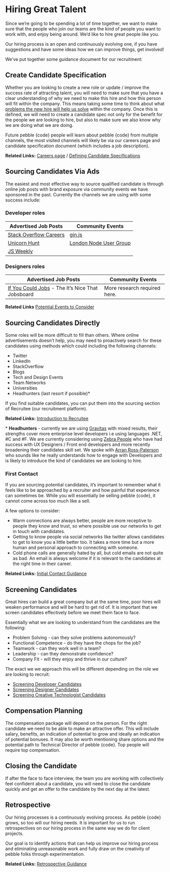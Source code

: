 # Hiring Great Talent
Since we’re going to be spending a lot of time together, we want to make sure that the people who join our teams are the kind of people you want to work with, and enjoy being around. We’d like to hire great people like you. 

Our hiring process is an open and continuously evolving one, if you have suggestions and have some ideas how we can improve things, get involved!

We’ve put together some guidance document for our recruitment:

## Create Candidate Specification

Whether you are looking to create a new role or update / improve the success rate of attracting talent, you will need to make sure that you have a clear understanding of why we need to make this hire and how this person will fit within the company. This means taking some time to think about what [problems the new hire will help us solve](https://medium.com/@pebblecode/cloning-our-founders-bd49b95e74ef) within the company. Once this is defined, we will need to create a candidate spec not only for the benefit for the people we are looking to hire, but also to make sure we also know why we are doing what we are doing.

Future pebble {code} people will learn about pebble {code} from multiple channels, the most visited channels will likely be via our careers page and candidate specification document (which includes a job description). 

**Related Links:**
[Careers page](http://pebblecode.com/careers/) / [Defining Candidate Specifications](https://github.com/pebblecode/pebble-handbook/blob/master/hiring-great-talent/process/defining-candidate-specification.md)

## Sourcing Candidates Via Ads

The easiest and most effective way to source qualified candidate is through online job posts with brand exposure via community events we have sponsored in the past. Currently the channels we are using with some success include:

### Developer roles

**Advertised Job Posts** | **Community Events**
--- | --- 
[Stack Overflow Careers](https://careers.stackoverflow.com/company/pebble-code) | [gin.js ](http://ginjs.org/)
[Unicorn Hunt](https://unicornhunt.io/) | [London Node User Group](http://lnug.org/)
[JS Weekly](http://javascriptweekly.com/) |


### Designers roles

**Advertised Job Posts** | **Community Events**
--- | --- 
[If You Could Jobs](http://ifyoucouldjobs.com/) - The It’s Nice That Jobsboard | More research required here.

**Related Links**
[Potential Events to Consider](https://trello.com/c/wGeaszIi/4-external-events-sponsorship-attending-speaking)

## Sourcing Candidates Directly

Some roles will be more difficult to fill than others. Where online advertisements doesn’t help, you may need to proactively search for these candidates using methods which could including the following channels:

- Twitter
- LinkedIn
- StackOverflow
- Blogs
- Tech and Design Events
- Team Networks
- Universities 
- Headhunters (last resort if possible)*

If you find suitable candidates, you can put them into the sourcing section of Recruitee (our recruitment platform).

**Related Links:**
[Introduction to Recruitee](https://github.com/pebblecode/pebble-handbook/blob/master/hiring-great-talent/process/introduction-to-recruitee.md)

\* **Headhunters** - currently we are using [Gravitas](http://www.gravitasrecruitmentgroup.com/) with mixed results, their strengths cover more enterprise level developers i.e using languages .NET, #C and #F. We are currently considering using [Zebra People](http://zebrapeople.com/) who have had success with UX Designers / Front end developers and more recently broadening their candidates skill set. We spoke with [Arran Ross-Paterson](https://twitter.com/arranrp) who sounds like he really understands how to engage with Developers and is likely to introduce the kind of candidates we are looking to hire. 

### First Contact

If you are sourcing potential candidates, it’s important to remember what it feels like to be approached by a recruiter and how painful that experience can sometimes be. While you will essentially be selling pebble {code}, it cannot come across too much like a sell. 

A few options to consider:

- Warm connections are always better, people are more receptive to people they know and trust, so where possible use our networks to get in touch with candidates.
- Getting to know people via social networks like twitter allows candidates to get to know you a little better too. It takes a more time but a more human and personal approach to connecting with someone.
- Cold phone calls are generally hated by all, but cold emails are not quite as bad. An email is always welcome if it is relevant to the candidates at the right time in their career. 

**Related Links:**
[Initial Contact Guidance](https://github.com/pebblecode/pebble-handbook/blob/master/hiring-great-talent/process/initial-contact.md)

## Screening Candidates

Great hires can build a great company but at the same time, poor hires will weaken performance and will be hard to get rid of. It is important that we screen candidates effectively before we meet them face to face. 

Essentially what we are looking to understand from the candidates are the following:

- Problem Solving - can they solve problems autonomously? 
- Functional Competence - do they have the chops for the job? 
- Teamwork - can they work well in a team? 
- Leadership - can they demonstrate confidence? 
- Company Fit - will they enjoy and thrive in our culture? 

The exact we we approach this will be different depending on the role we are looking to recruit:

- [Screening Developer Candidates](https://github.com/pebblecode/pebble-handbook/blob/master/hiring-great-talent/developer/screening-candidates.md)
- [Screening Designer Candidates](https://github.com/pebblecode/pebble-handbook/blob/master/hiring-great-talent/designer/screening-candidates.md)
- [Screening Creative Technologist Candidates](https://github.com/pebblecode/pebble-handbook/blob/master/hiring-great-talent/creative-technologist/screening-candidates.md)

## Compensation Planning

The compensation package will depend on the person. For the right candidate we need to be able to make an attractive offer. This will include salary, benefits, an indication of potential to grow and ideally an indication of potential bonuses. It may also be worth mentioning share options and the potential path to Technical Director of pebble {code}. Top people will require top compensation. 

## Closing the Candidate

If after the face to face interview, the team you are working with collectively feel confident about a candidate, you will need to close the candidate quickly and get an offer to the candidate by the next day at the latest. 

## Retrospective

Our hiring processes is a continuously evolving process. As pebble {code} grows, so too will our hiring needs. It is important for us to run retrospectives on our hiring process in the same way we do for client projects.

Our goal is to identify actions that can help us improve our hiring process and eliminating unreasonable work and fully draw on the creativity of pebble folks through experimentation.
 
**Related Links:**
[Retrospective Guidance](https://github.com/pebblecode/pebble-handbook/blob/master/hiring-great-talent/process/retrospective.md)

